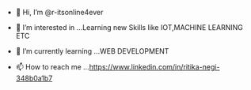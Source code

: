 - 👋 Hi, I’m @r-itsonline4ever
- 👀 I’m interested in ...Learning new Skills like IOT,MACHINE LEARNING ETC
- 🌱 I’m currently learning ...WEB DEVELOPMENT 

- 📫 How to reach me ...https://www.linkedin.com/in/ritika-negi-348b0a1b7

<!---
r-itsonline4ever/r-itsonline4ever is a ✨ special ✨ repository because its `README.md` (this file) appears on your GitHub profile.
You can click the Preview link to take a look at your changes.
--->
